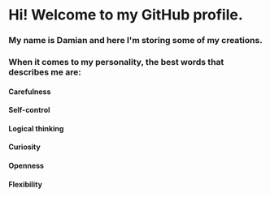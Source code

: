 # Hi! Welcome to my GitHub profile.

### My name is Damian and here I'm storing some of my creations.

### When it comes to my personality, the best words that describes me are:

#### Carefulness
#### Self-control
#### Logical thinking
#### Curiosity
#### Openness
#### Flexibility
